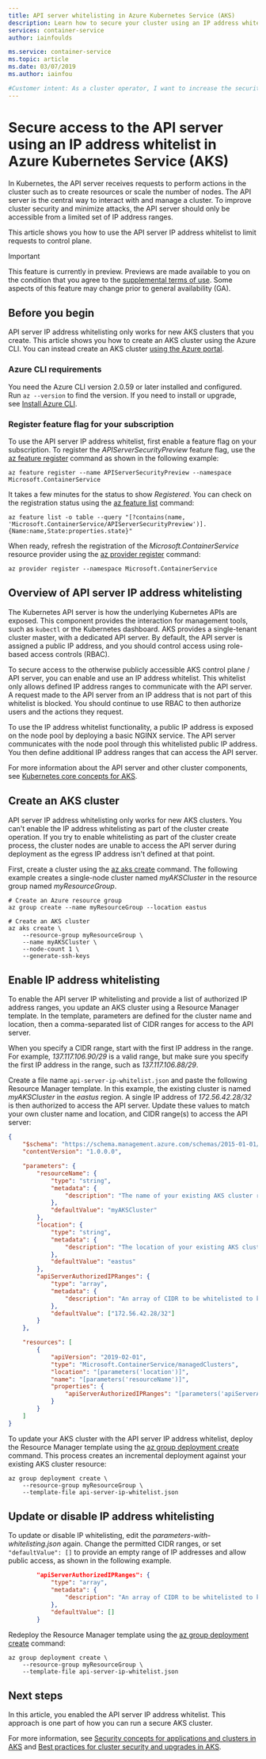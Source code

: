 ```yaml
---
title: API server whitelisting in Azure Kubernetes Service (AKS)
description: Learn how to secure your cluster using an IP address whitelist for access to the API server in Azure Kubernetes Service (AKS)
services: container-service
author: iainfoulds

ms.service: container-service
ms.topic: article
ms.date: 03/07/2019
ms.author: iainfou

#Customer intent: As a cluster operator, I want to increase the security of my cluster by limiting access to the API server to only the IP addresses that I specify.
---
```


# Secure access to the API server using an IP address whitelist in Azure Kubernetes Service (AKS)

In Kubernetes, the API server receives requests to perform actions in the cluster such as to create resources or scale the number of nodes. The API server is the central way to interact with and manage a cluster. To improve cluster security and minimize attacks, the API server should only be accessible from a limited set of IP address ranges.

This article shows you how to use the API server IP address whitelist to limit requests to control plane.

> [!IMPORTANT]
> This feature is currently in preview. Previews are made available to you on the condition that you agree to the [supplemental terms of use][terms-of-use]. Some aspects of this feature may change prior to general availability (GA).

## Before you begin

API server IP address whitelisting only works for new AKS clusters that you create. This article shows you how to create an AKS cluster using the Azure CLI. You can instead create an AKS cluster [using the Azure portal][aks-quickstart-portal].

### Azure CLI requirements

You need the Azure CLI version 2.0.59 or later installed and configured. Run `az --version` to find the version. If you need to install or upgrade, see [Install Azure CLI][install-azure-cli].

### Register feature flag for your subscription

To use the API server IP address whitelist, first enable a feature flag on your subscription. To register the *APIServerSecurityPreview* feature flag, use the [az feature register][az-feature-register] command as shown in the following example:

```azurecli-interactive
az feature register --name APIServerSecurityPreview --namespace Microsoft.ContainerService
```

It takes a few minutes for the status to show *Registered*. You can check on the registration status using the [az feature list][az-feature-list] command:

```azurecli-interactive
az feature list -o table --query "[?contains(name, 'Microsoft.ContainerService/APIServerSecurityPreview')].{Name:name,State:properties.state}"
```

When ready, refresh the registration of the *Microsoft.ContainerService* resource provider using the [az provider register][az-provider-register] command:

```azurecli-interactive
az provider register --namespace Microsoft.ContainerService
```

## Overview of API server IP address whitelisting

The Kubernetes API server is how the underlying Kubernetes APIs are exposed. This component provides the interaction for management tools, such as `kubectl` or the Kubernetes dashboard. AKS provides a single-tenant cluster master, with a dedicated API server. By default, the API server is assigned a public IP address, and you should control access using role-based access controls (RBAC).

To secure access to the otherwise publicly accessible AKS control plane / API server, you can enable and use an IP address whitelist. This whitelist only allows defined IP address ranges to communicate with the API server. A request made to the API server from an IP address that is not part of this whitelist is blocked. You should continue to use RBAC to then authorize users and the actions they request.

To use the IP address whitelist functionality, a public IP address is exposed on the node pool by deploying a basic NGINX service. The API server communicates with the node pool through this whitelisted public IP address. You then define additional IP address ranges that can access the API server.

For more information about the API server and other cluster components, see [Kubernetes core concepts for AKS][concepts-clusters-workloads].

## Create an AKS cluster

API server IP address whitelisting only works for new AKS clusters. You can't enable the IP address whitelisting as part of the cluster create operation. If you try to enable whitelisting as part of the cluster create process, the cluster nodes are unable to access the API server during deployment as the egress IP address isn't defined at that point.

First, create a cluster using the [az aks create][az-aks-create] command. The following example creates a single-node cluster named *myAKSCluster* in the resource group named *myResourceGroup*.

```azurecli-interactive
# Create an Azure resource group
az group create --name myResourceGroup --location eastus

# Create an AKS cluster
az aks create \
    --resource-group myResourceGroup \
    --name myAKSCluster \
    --node-count 1 \
    --generate-ssh-keys
```

## Enable IP address whitelisting

To enable the API server IP whitelisting and provide a list of authorized IP address ranges, you update an AKS cluster using a Resource Manager template. In the template, parameters are defined for the cluster name and location, then a comma-separated list of CIDR ranges for access to the API server.

When you specify a CIDR range, start with the first IP address in the range. For example, *137.117.106.90/29* is a valid range, but make sure you specify the first IP address in the range, such as *137.117.106.88/29*.

Create a file name `api-server-ip-whitelist.json` and paste the following Resource Manager template. In this example, the existing cluster is named *myAKSCluster* in the *eastus* region. A single IP address of *172.56.42.28/32* is then authorized to access the API server. Update these values to match your own cluster name and location, and CIDR range(s) to access the API server:

```json
{
    "$schema": "https://schema.management.azure.com/schemas/2015-01-01/deploymentTemplate.json#",
    "contentVersion": "1.0.0.0",

    "parameters": {
        "resourceName": {
            "type": "string",
            "metadata": {
                "description": "The name of your existing AKS cluster resource."
            },
            "defaultValue": "myAKSCluster"
        },
        "location": {
            "type": "string",
            "metadata": {
                "description": "The location of your existing AKS cluster resource."
            },
            "defaultValue": "eastus"
        },
        "apiServerAuthorizedIPRanges": {
            "type": "array",
            "metadata": {
                "description": "An array of CIDR to be whitelisted to kube-apiserver"
            },
            "defaultValue": ["172.56.42.28/32"]
        }
    },

    "resources": [
        {
            "apiVersion": "2019-02-01",
            "type": "Microsoft.ContainerService/managedClusters",
            "location": "[parameters('location')]",
            "name": "[parameters('resourceName')]",
            "properties": {
                "apiServerAuthorizedIPRanges": "[parameters('apiServerAuthorizedIPRanges')]"
            }
        }
    ]
}
```

To update your AKS cluster with the API server IP address whitelist, deploy the Resource Manager template using the [az group deployment create][az-group-deployment-create] command. This process creates an incremental deployment against your existing AKS cluster resource:

```azurecli-interactive
az group deployment create \
    --resource-group myResourceGroup \
    --template-file api-server-ip-whitelist.json
```

<!--

** THESE ARE THE PROPOSED CLI COMMANDS. THESE WILL REPLACE THE TEMPLATE-DRIVEN APPROACH **

To enable the API server IP address whitelist, you use [az aks update][az-aks-update] command and specify the *--api-server-authorized-ip-ranges* to allow. These IP address ranges are usually address ranges used by your on-premises networks.

The following example enables the API server IP address whitelist on the cluster named *myAKSCluster* in the resource group named *myResourceGroup*. The IP address ranges to add to the whitelist are *172.0.0.10/16* and *168.10.0.10/18*:

```azurecli-interactive
az aks update \
    --resource-group myResourceGroup \
    --name myAKSCluster \
    --api-server-authorized-ip-ranges 172.0.0.10/16,168.10.0.10/18
```

-->

## Update or disable IP address whitelisting

To update or disable IP whitelisting, edit the *parameters-with-whitelisting.json* again. Change the permitted CIDR ranges, or set `"defaultValue": []` to provide an empty range of IP addresses and allow public access, as shown in the following example.

```json
        "apiServerAuthorizedIPRanges": {
            "type": "array",
            "metadata": {
                "description": "An array of CIDR to be whitelisted to kube-apiserver"
            },
            "defaultValue": []
        }
```

Redeploy the Resource Manager template using the [az group deployment create][az-group-deployment-create] command:

```azurecli-interactive
az group deployment create \
    --resource-group myResourceGroup \
    --template-file api-server-ip-whitelist.json
```

<!--

** THESE ARE THE PROPOSED CLI COMMANDS. THESE WILL REPLACE THE TEMPLATE-DRIVEN APPROACH **

To disable the API server IP address whitelist, you again use [az aks update][az-aks-update] command and specify an empty *--api-server-authorized-ip-ranges* as shown in the following example:

```azurecli-interactive
az aks update \
    --resource-group myResourceGroup \
    --name myAKSCluster \
    --api-server-authorized-ip-ranges ""
```

-->

## Next steps

In this article, you enabled the API server IP address whitelist. This approach is one part of how you can run a secure AKS cluster.

For more information, see [Security concepts for applications and clusters in AKS][concepts-security] and [Best practices for cluster security and upgrades in AKS][operator-best-practices-cluster-security].

<!-- LINKS - external -->
[terms-of-use]: https://azure.microsoft.com/support/legal/preview-supplemental-terms/

<!-- LINKS - internal -->
[aks-quickstart-cli]: kubernetes-walkthrough.md
[aks-quickstart-portal]: kubernetes-walkthrough-portal.md
[install-azure-cli]: /cli/azure/install-azure-cli
[az-feature-register]: /cli/azure/feature#az-feature-register
[az-feature-list]: /cli/azure/feature#az-feature-list
[az-provider-register]: /cli/azure/provider#az-provider-register
[az-aks-update]: /cli/azure/ext/aks-preview/aks#ext-aks-preview-az-aks-update
[concepts-clusters-workloads]: concepts-clusters-workloads.md
[concepts-security]: concepts-security.md
[operator-best-practices-cluster-security]: operator-best-practices-cluster-security.md
[create-aks-sp]: kubernetes-service-principal.md#manually-create-a-service-principal
[az-group-deployment-create]: /cli/azure/group/deployment#az-group-deployment-create
[az-aks-create]: /cli/azure/aks#az-aks-create